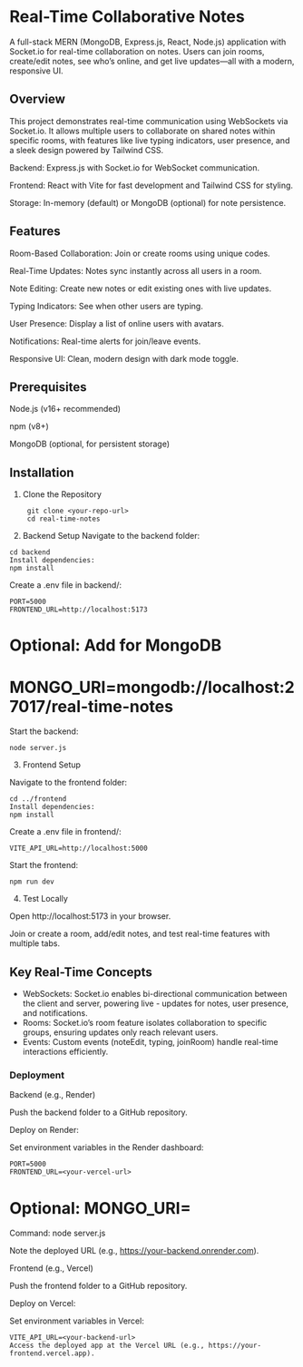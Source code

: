 # Real-Time Collaborative Notes
A full-stack MERN (MongoDB, Express.js, React, Node.js) application with Socket.io for real-time collaboration on notes. Users can join rooms, create/edit notes, see who’s online, and get live updates—all with a modern, responsive UI.

## Overview
This project demonstrates real-time communication using WebSockets via Socket.io. It allows multiple users to collaborate on shared notes within specific rooms, with features like live typing indicators, user presence, and a sleek design powered by Tailwind CSS.

Backend: Express.js with Socket.io for WebSocket communication.

Frontend: React with Vite for fast development and Tailwind CSS for styling.

Storage: In-memory (default) or MongoDB (optional) for note persistence.

## Features
Room-Based Collaboration: Join or create rooms using unique codes.

Real-Time Updates: Notes sync instantly across all users in a room.

Note Editing: Create new notes or edit existing ones with live updates.

Typing Indicators: See when other users are typing.

User Presence: Display a list of online users with avatars.

Notifications: Real-time alerts for join/leave events.

Responsive UI: Clean, modern design with dark mode toggle.

## Prerequisites
Node.js (v16+ recommended)

npm (v8+)

MongoDB (optional, for persistent storage)

## Installation
1. Clone the Repository
    ```
     git clone <your-repo-url>
     cd real-time-notes

    ```

2. Backend Setup
Navigate to the backend folder:
```
cd backend
Install dependencies:
npm install
```
Create a .env file in backend/:
```
PORT=5000
FRONTEND_URL=http://localhost:5173
```
# Optional: Add for MongoDB
# MONGO_URI=mongodb://localhost:27017/real-time-notes
Start the backend:
```
node server.js
```

3. Frontend Setup

Navigate to the frontend folder:
```
cd ../frontend
Install dependencies:
npm install
```
Create a .env file in frontend/:
```
VITE_API_URL=http://localhost:5000
```
Start the frontend:
```
npm run dev
```
4. Test Locally

Open http://localhost:5173 in your browser.

Join or create a room, add/edit notes, and test real-time features with multiple tabs.

## Key Real-Time Concepts
- WebSockets: Socket.io enables bi-directional communication between the client and server, powering live - updates for notes, user presence, and notifications.
- Rooms: Socket.io’s room feature isolates collaboration to specific groups, ensuring updates only reach relevant users.
- Events: Custom events (noteEdit, typing, joinRoom) handle real-time interactions efficiently.
### Deployment
Backend (e.g., Render)

Push the backend folder to a GitHub repository.

Deploy on Render:

Set environment variables in the Render dashboard:
```
PORT=5000
FRONTEND_URL=<your-vercel-url>
```
# Optional: MONGO_URI=<your-mongo-uri>
Command: node server.js

Note the deployed URL (e.g., https://your-backend.onrender.com).

Frontend (e.g., Vercel)

Push the frontend folder to a GitHub repository.

Deploy on Vercel:

Set environment variables in Vercel:
```
VITE_API_URL=<your-backend-url>
Access the deployed app at the Vercel URL (e.g., https://your-frontend.vercel.app).
```